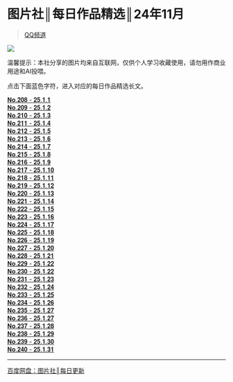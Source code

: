 # 图片社║每日作品精选║24年11月
> [QQ频道](https://pd.qq.com/s/gxzstnuwn)    

![](https://i.postimg.cc/MT6z3KL4/h-1735662771054.jpg)    

温馨提示：本社分享的图片均来自互联网，仅供个人学习收藏使用，请勿用作商业用途和AI投喂。 
 
点击下面蓝色字符，进入对应的每日作品精选长文。

[𝐍𝐨.𝟐𝟎𝟖 - 𝟐𝟓.𝟏.𝟏](https://pd.qq.com/s/9d6r86ruj)    
[𝐍𝐨.𝟐𝟎𝟗 - 𝟐𝟓.𝟏.𝟐](https://pd.qq.com/s/cz6rihrmp)    
[𝐍𝐨.𝟐𝟏𝟎 - 𝟐𝟓.𝟏.𝟑](https://pd.qq.com/s/17pyocm5n)    
[𝐍𝐨.𝟐𝟏𝟏 - 𝟐𝟓.𝟏.𝟒](https://pd.qq.com/s/extazr7s2)    
[𝐍𝐨.𝟐𝟏𝟐 - 𝟐𝟓.𝟏.𝟓](https://pd.qq.com/s/9dfaw1woy)    
[𝐍𝐨.𝟐𝟏𝟑 - 𝟐𝟓.𝟏.𝟔](https://pd.qq.com/s/ecnfvxt9x)    
[𝐍𝐨.𝟐𝟏𝟒 - 𝟐𝟓.𝟏.𝟕](https://pd.qq.com/s/7kh1ueoxu)    
[𝐍𝐨.𝟐𝟏𝟓 - 𝟐𝟓.𝟏.𝟖](https://pd.qq.com/s/5r6gycw42)    
[𝐍𝐨.𝟐𝟏𝟔 - 𝟐𝟓.𝟏.𝟗](https://pd.qq.com/s/balp3t6by)    
[𝐍𝐨.𝟐𝟏𝟕 - 𝟐𝟓.𝟏.𝟏𝟎](https://pd.qq.com/s/c8yv39xth)    
[𝐍𝐨.𝟐𝟏𝟖 - 𝟐𝟓.𝟏.𝟏𝟏](https://pd.qq.com/s/1k5o3j3r)    
[𝐍𝐨.𝟐𝟏𝟗 - 𝟐𝟓.𝟏.𝟏𝟐](https://pd.qq.com/s/2xx8tooh5)    
[𝐍𝐨.𝟐𝟐𝟎 - 𝟐𝟓.𝟏.𝟏𝟑](https://pd.qq.com/s/6l55bt3cl)    
[𝐍𝐨.𝟐𝟐𝟏 - 𝟐𝟓.𝟏.𝟏𝟒](https://pd.qq.com/s/oqr1d5bg)    
[𝐍𝐨.𝟐𝟐𝟐 - 𝟐𝟓.𝟏.𝟏𝟓](https://pd.qq.com/s/ewhzcmyra)    
[𝐍𝐨.𝟐𝟐𝟑 - 𝟐𝟓.𝟏.𝟏𝟔](https://pd.qq.com/s/6wzvn9wus)    
[𝐍𝐨.𝟐𝟐𝟒 - 𝟐𝟓.𝟏.𝟏𝟕](https://pd.qq.com/s/eqyivrfzw)    
[𝐍𝐨.𝟐𝟐𝟓 - 𝟐𝟓.𝟏.𝟏𝟖](https://pd.qq.com/s/2p6ujp6rk)    
[𝐍𝐨.𝟐𝟐𝟔 - 𝟐𝟓.𝟏.𝟏𝟗](https://pd.qq.com/s/8nw9grpju)    
[𝐍𝐨.𝟐𝟐𝟕 - 𝟐𝟓.𝟏.𝟐𝟎](https://pd.qq.com/s/fnsjxwcqc)    
[𝐍𝐨.𝟐𝟐𝟖 - 𝟐𝟓.𝟏.𝟐𝟏](https://pd.qq.com/s/3um5y23yb)    
[𝐍𝐨.𝟐𝟐𝟗 - 𝟐𝟓.𝟏.𝟐𝟐](https://pd.qq.com/s/8c9tro5e5)    
[𝐍𝐨.𝟐𝟑𝟎 - 𝟐𝟓.𝟏.𝟐𝟐](https://pd.qq.com/s/d65oyg6uz)    
[𝐍𝐨.𝟐𝟑𝟏 - 𝟐𝟓.𝟏.𝟐𝟑](https://pd.qq.com/s/83429a3b9)    
[𝐍𝐨.𝟐𝟑𝟐 - 𝟐𝟓.𝟏.𝟐𝟒](https://pd.qq.com/s/e54tczgpe)    
[𝐍𝐨.𝟐𝟑𝟑 - 𝟐𝟓.𝟏.𝟐𝟓](https://pd.qq.com/s/30qgnu277)    
[𝐍𝐨.𝟐𝟑𝟒 - 𝟐𝟓.𝟏.𝟐𝟔](https://pd.qq.com/s/a92y9rnn)    
[𝐍𝐨.𝟐𝟑𝟓 - 𝟐𝟓.𝟏.𝟐𝟕](https://pd.qq.com/s/a9psbqocu)    
[𝐍𝐨.𝟐𝟑𝟔 - 𝟐𝟓.𝟏.𝟐𝟕](https://pd.qq.com/s/g0vd4uhay)    
[𝐍𝐨.𝟐𝟑𝟕 - 𝟐𝟓.𝟏.𝟐𝟖](https://pd.qq.com/s/6g7hv52vl)    
[𝐍𝐨.𝟐𝟑𝟖 - 𝟐𝟓.𝟏.𝟐𝟗](https://pd.qq.com/s/7m58o6yec)    
[𝐍𝐨.𝟐𝟑𝟗 - 𝟐𝟓.𝟏.𝟑𝟎](https://pd.qq.com/s/9i5ocjkcg)    
[𝐍𝐨.𝟐𝟒𝟎 - 𝟐𝟓.𝟏.𝟑𝟏](https://pd.qq.com/s/72ckbbaz)    
- - -
[百度网盘：图片社║每日更新](https://pan.baidu.com/s/1NoLnUzId9TA6hHFwh-6X2w?pwd=HUDA)    